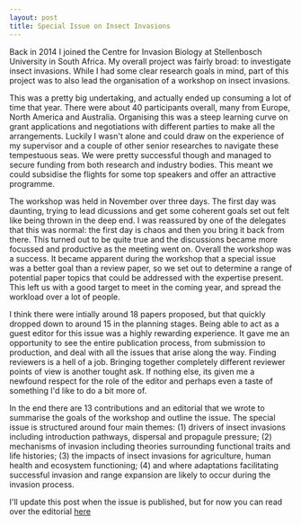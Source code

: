 ```yaml
---
layout: post
title: Special Issue on Insect Invasions
---
```


Back in 2014 I joined the Centre for Invasion Biology at Stellenbosch University in South Africa. My overall project was fairly broad: to investigate insect invasions. While I had some clear research goals in mind, part of this project was to also lead the organisation of a workshop on insect invasions.

This was a pretty big undertaking, and actually ended up consuming a lot of time that year. There were about 40 participants overall, many from Europe, North America and Australia. Organising this was a steep learning curve on grant applications and negotiations with different parties to make all the arrangements. Luckily I wasn't alone and could draw on the experience of my supervisor and a couple of other senior researches to navigate these tempestuous seas. We were pretty successful though and managed to secure funding from both research and industry bodies. This meant we could subsidise the flights for some top speakers and offer an attractive programme.

The workshop was held in November over three days. The first day was daunting, trying to lead dicussions and get some coherent goals set out felt like being thrown in the deep end. I was reassured by one of the delegates that this was normal: the first day is chaos and then you bring it back from there. This turned out to be quite true and the discussions became more focussed and productive as the meeting went on. Overall the workshop was a success. It became apparent during the workshop that a special issue was a better goal than a review paper, so we set out to determine a range of potential paper topics that could be addressed with the expertise present. This left us with a good target to meet in the coming year, and spread the workload over a lot of people. 

I think there were intially around 18 papers proposed, but that quickly dropped down to around 15 in the planning stages. Being able to act as a guest editor for this issue was a highly rewarding experience. It gave me an opportunity to see the entire publication process, from submission to production, and deal with all the issues that arise along the way. Finding reviewers is a hell of a job. Bringing together completely different reviewer points of view is another tought ask. If nothing else, its given me a newfound respect for the role of the editor and perhaps even a taste of something I'd like to do a bit more of.

In the end there are 13 contributions and an editorial that we wrote to summarise the goals of the workshop and outline the issue. The special issue is structured around four main themes: (1) drivers of insect invasions including introduction pathways, dispersal and propagule pressure; (2) mechanisms of invasion including theories surrounding functional traits and life histories; (3) the impacts of insect invasions for agriculture, human health and ecosystem functioning; (4) and where adaptations facilitating successful invasion and range expansion are likely to occur during the invasion process.

I'll update this post when the issue is published, but for now you can read over the editorial
<a href="http://link.springer.com/article/10.1007/s10530-016-1088-3"> here </a>

